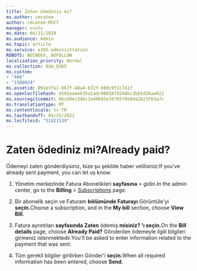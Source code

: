 ```yaml
---
title: Zaten ödediniz mi?
ms.author: cmcatee
author: cmcatee-MSFT
manager: scotv
ms.date: 04/21/2020
ms.audience: Admin
ms.topic: article
ms.service: o365-administration
ROBOTS: NOINDEX, NOFOLLOW
localization_priority: Normal
ms.collection: Adm_O365
ms.custom:
- "466"
- "1500024"
ms.assetid: 091e3fa1-b67f-40a4-b72f-b69c9f2c741f
ms.openlocfilehash: 9192eaeeb35a1adc00658f9248bc3bb5d26ae022
ms.sourcegitcommit: 8bc60ec34bc1e40685e3976576e04a2623f63a7c
ms.translationtype: MT
ms.contentlocale: tr-TR
ms.lasthandoff: 04/15/2021
ms.locfileid: "51821539"
---
```

# <a name="already-paid"></a><span data-ttu-id="3138a-102">Zaten ödediniz mi?</span><span class="sxs-lookup"><span data-stu-id="3138a-102">Already paid?</span></span>

<span data-ttu-id="3138a-103">Ödemeyi zaten gönderdiysiniz, bize şu şekilde haber velilisiniz:</span><span class="sxs-lookup"><span data-stu-id="3138a-103">If you've already sent payment, you can let us know:</span></span>
  
1. <span data-ttu-id="3138a-104">Yönetim merkezinde Fatura Abonelikleri **sayfasına** \> [](https://go.microsoft.com/fwlink/p/?linkid=842054) gidin.</span><span class="sxs-lookup"><span data-stu-id="3138a-104">In the admin center, go to the **Billing** \> [Subscriptions](https://go.microsoft.com/fwlink/p/?linkid=842054) page.</span></span>

2. <span data-ttu-id="3138a-105">Bir abonelik seçin ve Faturam **bölümünde Faturayı** Görüntüle'yi **seçin.**</span><span class="sxs-lookup"><span data-stu-id="3138a-105">Choose a subscription, and in the **My bill** section, choose **View Bill**.</span></span>

3. <span data-ttu-id="3138a-106">Fatura ayrıntıları **sayfasında Zaten** ödemiş **misiniz? 'ı seçin.**</span><span class="sxs-lookup"><span data-stu-id="3138a-106">On the **Bill details** page, choose **Already Paid?**</span></span> <span data-ttu-id="3138a-107">Gönderilen ödemeyle ilgili bilgileri girmeniz istenmektedir.</span><span class="sxs-lookup"><span data-stu-id="3138a-107">You'll be asked to enter information related to the payment that was sent.</span></span>

4. <span data-ttu-id="3138a-108">Tüm gerekli bilgiler girilirken Gönder'i **seçin.**</span><span class="sxs-lookup"><span data-stu-id="3138a-108">When all required information has been entered, choose **Send**.</span></span>
